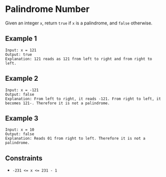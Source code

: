 # Palindrome Number

Given an integer `x`, return `true` if `x` is a palindrome, and `false` otherwise.

## Example 1
```
Input: x = 121
Output: true
Explanation: 121 reads as 121 from left to right and from right to left.
```

## Example 2
```
Input: x = -121
Output: false
Explanation: From left to right, it reads -121. From right to left, it becomes 121-. Therefore it is not a palindrome.
```

## Example 3
```
Input: x = 10
Output: false
Explanation: Reads 01 from right to left. Therefore it is not a palindrome.
```

## Constraints

- `-231 <= x <= 231 - 1`